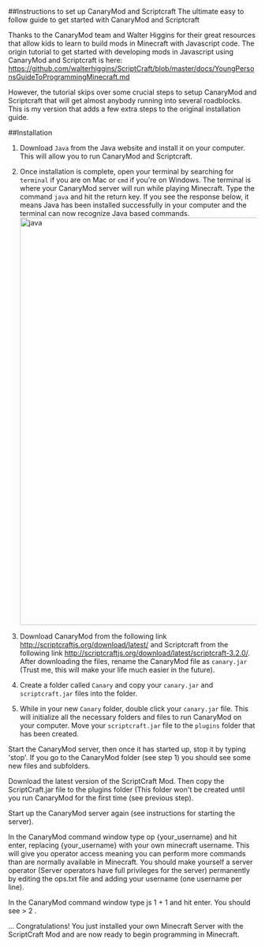 ##Instructions to set up CanaryMod and Scriptcraft
The ultimate easy to follow guide to get started with CanaryMod and Scriptcraft

Thanks to the CanaryMod team and Walter Higgins for their great resources that allow kids to learn to build mods in Minecraft with Javascript code. The origin tutorial to get started with developing mods in Javascript using CanaryMod and Scriptcraft is here: https://github.com/walterhiggins/ScriptCraft/blob/master/docs/YoungPersonsGuideToProgrammingMinecraft.md

However, the tutorial skips over some crucial steps to setup CanaryMod and Scriptcraft that will get almost anybody running into several roadblocks. This is my version that adds a few extra steps to the original installation guide. 

##Installation

1. Download `Java` from the Java website and install it on your computer. This will allow you to run CanaryMod and Scriptcraft.

2. Once installation is complete, open your terminal by searching for `terminal` if you are on Mac or `cmd` if you're on Windows. The terminal is where your CanaryMod server will run while playing Minecraft. Type the command
`java` and hit the return key. If you see the response below, it means Java has been installed successfully in your computer and the terminal can now recognize Java based commands. <img width="827" alt="java" src="https://cloud.githubusercontent.com/assets/7483633/13989096/4ab4ef88-f128-11e5-925c-5b4c0a8bb35b.png">


3. Download CanaryMod from the following link http://scriptcraftjs.org/download/latest/
and Scriptcraft from the following link http://scriptcraftjs.org/download/latest/scriptcraft-3.2.0/. After downloading the files, rename the CanaryMod file as `canary.jar` (Trust me, this will make your life much easier in the future). 

4. Create a folder called `Canary` and copy your `canary.jar` and `scriptcraft.jar` files into the folder. 

5. While in your new `Canary` folder, double click your `canary.jar` file. This will initialize all the necessary folders and files to run CanaryMod on your computer. Move your `scriptcraft.jar` file to the `plugins` folder that has been created.


Start the CanaryMod server, then once it has started up, stop it by typing 'stop'. If you go to the CanaryMod folder (see step 1) you should see some new files and subfolders.

Download the latest version of the ScriptCraft Mod. Then copy the ScriptCraft.jar file to the plugins folder (This folder won't be created until you run CanaryMod for the first time (see previous step).

Start up the CanaryMod server again (see instructions for starting the server).

In the CanaryMod command window type op {your_username} and hit enter, replacing {your_username} with your own minecraft username. This will give you operator access meaning you can perform more commands than are normally available in Minecraft. You should make yourself a server operator (Server operators have full privileges for the server) permanently by editing the ops.txt file and adding your username (one username per line).

In the CanaryMod command window type js 1 + 1 and hit enter. You should see > 2 .

... Congratulations! You just installed your own Minecraft Server with the ScriptCraft Mod and are now ready to begin programming in Minecraft.



